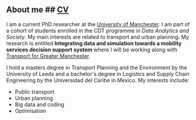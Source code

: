 ## About me   ## [CV](https://ant-ross.github.io/CV)

I am a current PhD researcher at the [University of Manchester](https://www.manchester.ac.uk/). I am part of a cohort of students enrolled in the CDT programme in *Data Analytics and Society*. My main interests are related to transport and urban planning.
My research is entitled **Integrating data and simulation towards a mobility services decision support system** where I will be working along with [Transport for Greater Manchester](https://www.tfgm.com/). 

I hold a masters degree in Transport Planning and the Environment by the University of Leeds and a bachelor's degree in
Logistics and Supply Chain Engineering by the Universidad del Caribe in Mexico. My interests include:

* Public transport
* Urban planning
* Big data and coding
* Optimisation


